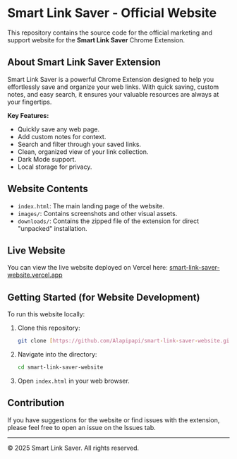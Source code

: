 # Smart Link Saver - Official Website

This repository contains the source code for the official marketing and support website for the **Smart Link Saver** Chrome Extension.

## About Smart Link Saver Extension

Smart Link Saver is a powerful Chrome Extension designed to help you effortlessly save and organize your web links. With quick saving, custom notes, and easy search, it ensures your valuable resources are always at your fingertips.

**Key Features:**
* Quickly save any web page.
* Add custom notes for context.
* Search and filter through your saved links.
* Clean, organized view of your link collection.
* Dark Mode support.
* Local storage for privacy.

## Website Contents

* `index.html`: The main landing page of the website.
* `images/`: Contains screenshots and other visual assets.
* `downloads/`: Contains the zipped file of the extension for direct "unpacked" installation.

## Live Website

You can view the live website deployed on Vercel here:
[smart-link-saver-website.vercel.app](smart-link-saver-website.vercel.app)

## Getting Started (for Website Development)

To run this website locally:

1.  Clone this repository:
    ```bash
    git clone [https://github.com/Alapipapi/smart-link-saver-website.git](https://github.com/Alapipapi/smart-link-saver-website.git)
    ```
2.  Navigate into the directory:
    ```bash
    cd smart-link-saver-website
    ```
3.  Open `index.html` in your web browser.

## Contribution

If you have suggestions for the website or find issues with the extension, please feel free to open an issue on the Issues tab.

---

© 2025 Smart Link Saver. All rights reserved.
